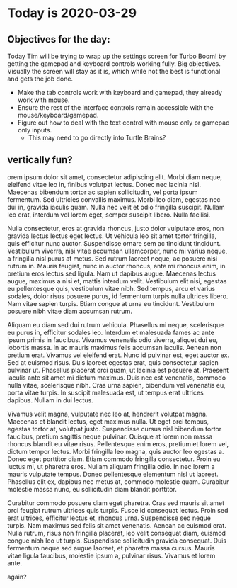 # Today is 2020-03-29

## Objectives for the day:

Today Tim will be trying to wrap up the settings screen for Turbo Boom! by getting the gamepad and keyboard controls working fully. Big objectives. Visually the screen will stay as it is, which while not the best is functional and gets the job done.

- Make the tab controls work with keyboard and gamepad, they already work with mouse.
- Ensure the rest of the interface controls remain accessible with the mouse/keyboard/gamepad.
- Figure out how to deal with the text control with mouse only or gamepad only inputs.
  - This may need to go directly into Turtle Brains?

## vertically fun? 

orem ipsum dolor sit amet, consectetur adipiscing elit. Morbi diam neque, eleifend vitae leo in, finibus volutpat lectus. Donec nec lacinia nisl. Maecenas bibendum tortor ac sapien sollicitudin, vel porta ipsum fermentum. Sed ultricies convallis maximus. Morbi leo diam, egestas nec dui in, gravida iaculis quam. Nulla nec velit et odio fringilla suscipit. Nullam leo erat, interdum vel lorem eget, semper suscipit libero. Nulla facilisi.

Nulla consectetur, eros at gravida rhoncus, justo dolor vulputate eros, non gravida lectus lectus eget lectus. Ut vehicula leo sit amet tortor fringilla, quis efficitur nunc auctor. Suspendisse ornare sem ac tincidunt tincidunt. Vestibulum viverra, nisi vitae accumsan ullamcorper, nunc mi varius neque, a fringilla nisl purus at metus. Sed rutrum laoreet neque, ac posuere nisi rutrum in. Mauris feugiat, nunc in auctor rhoncus, ante mi rhoncus enim, in pretium eros lectus sed ligula. Nam ut dapibus augue. Maecenas lectus augue, maximus a nisi et, mattis interdum velit. Vestibulum elit nisi, egestas eu pellentesque quis, vestibulum vitae nibh. Sed tempus, arcu et varius sodales, dolor risus posuere purus, id fermentum turpis nulla ultrices libero. Nam vitae sapien turpis. Etiam congue at urna eu tincidunt. Vestibulum posuere nibh vitae diam accumsan rutrum.

Aliquam eu diam sed dui rutrum vehicula. Phasellus mi neque, scelerisque eu purus in, efficitur sodales leo. Interdum et malesuada fames ac ante ipsum primis in faucibus. Vivamus venenatis odio viverra, aliquet dui eu, lobortis massa. In ac mauris maximus felis accumsan iaculis. Aenean non pretium erat. Vivamus vel eleifend erat. Nunc id pulvinar est, eget auctor ex. Sed at euismod risus. Duis laoreet egestas erat, quis consectetur sapien pulvinar ut. Phasellus placerat orci quam, ut lacinia est posuere at. Praesent iaculis ante sit amet mi dictum maximus. Duis nec est venenatis, commodo nulla vitae, scelerisque nibh. Cras urna sapien, bibendum vel venenatis eu, porta vitae turpis. In suscipit malesuada est, ut tempus erat ultrices dapibus. Nullam in dui lectus.

Vivamus velit magna, vulputate nec leo at, hendrerit volutpat magna. Maecenas et blandit lectus, eget maximus nulla. Ut eget orci tempus, egestas tortor at, volutpat justo. Suspendisse cursus nisl bibendum tortor faucibus, pretium sagittis neque pulvinar. Quisque at lorem non massa rhoncus blandit eu vitae risus. Pellentesque enim eros, pretium et lorem vel, dictum tempor lectus. Morbi fringilla leo magna, quis auctor leo egestas a. Donec eget porttitor diam. Etiam commodo fringilla consectetur. Proin eu luctus mi, ut pharetra eros. Nullam aliquam fringilla odio. In nec lorem a mauris vulputate tempus. Donec pellentesque elementum nisl ut laoreet. Phasellus elit ex, dapibus nec metus at, commodo molestie quam. Curabitur molestie massa nunc, eu sollicitudin diam blandit porttitor.

Curabitur commodo posuere diam eget pharetra. Cras sed mauris sit amet orci feugiat rutrum ultrices quis turpis. Fusce id consequat lectus. Proin sed erat ultrices, efficitur lectus et, rhoncus urna. Suspendisse sed neque turpis. Nam maximus sed felis sit amet venenatis. Aenean ac euismod erat. Nulla rutrum, risus non fringilla placerat, leo velit consequat diam, euismod congue nibh leo ut turpis. Suspendisse sollicitudin gravida consequat. Duis fermentum neque sed augue laoreet, et pharetra massa cursus. Mauris vitae ligula faucibus, molestie ipsum a, pulvinar risus. Vivamus et lorem ante.

again?

